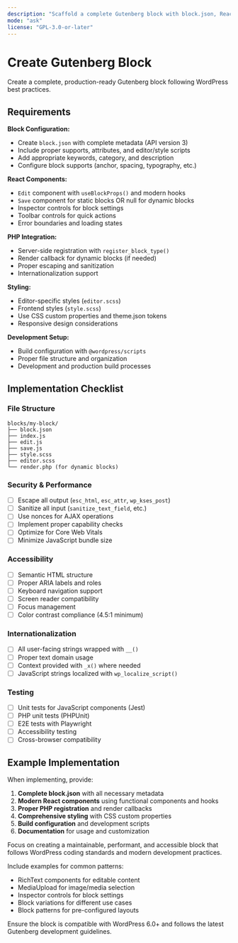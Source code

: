 ```yaml
---
description: "Scaffold a complete Gutenberg block with block.json, React components, PHP registration, and styles"
mode: "ask"
license: "GPL-3.0-or-later"
---
```


# Create Gutenberg Block

Create a complete, production-ready Gutenberg block following WordPress best practices.

## Requirements

**Block Configuration:**
- Create `block.json` with complete metadata (API version 3)
- Include proper supports, attributes, and editor/style scripts
- Add appropriate keywords, category, and description
- Configure block supports (anchor, spacing, typography, etc.)

**React Components:**
- `Edit` component with `useBlockProps()` and modern hooks
- `Save` component for static blocks OR null for dynamic blocks
- Inspector controls for block settings
- Toolbar controls for quick actions
- Error boundaries and loading states

**PHP Integration:**
- Server-side registration with `register_block_type()`
- Render callback for dynamic blocks (if needed)
- Proper escaping and sanitization
- Internationalization support

**Styling:**
- Editor-specific styles (`editor.scss`)
- Frontend styles (`style.scss`) 
- Use CSS custom properties and theme.json tokens
- Responsive design considerations

**Development Setup:**
- Build configuration with `@wordpress/scripts`
- Proper file structure and organization
- Development and production build processes

## Implementation Checklist

### File Structure
```
blocks/my-block/
├── block.json
├── index.js
├── edit.js
├── save.js
├── style.scss
├── editor.scss
└── render.php (for dynamic blocks)
```

### Security & Performance
- [ ] Escape all output (`esc_html`, `esc_attr`, `wp_kses_post`)
- [ ] Sanitize all input (`sanitize_text_field`, etc.)
- [ ] Use nonces for AJAX operations
- [ ] Implement proper capability checks
- [ ] Optimize for Core Web Vitals
- [ ] Minimize JavaScript bundle size

### Accessibility
- [ ] Semantic HTML structure
- [ ] Proper ARIA labels and roles
- [ ] Keyboard navigation support
- [ ] Screen reader compatibility
- [ ] Focus management
- [ ] Color contrast compliance (4.5:1 minimum)

### Internationalization
- [ ] All user-facing strings wrapped with `__()`
- [ ] Proper text domain usage
- [ ] Context provided with `_x()` where needed
- [ ] JavaScript strings localized with `wp_localize_script()`

### Testing
- [ ] Unit tests for JavaScript components (Jest)
- [ ] PHP unit tests (PHPUnit)
- [ ] E2E tests with Playwright
- [ ] Accessibility testing
- [ ] Cross-browser compatibility

## Example Implementation

When implementing, provide:

1. **Complete block.json** with all necessary metadata
2. **Modern React components** using functional components and hooks
3. **Proper PHP registration** and render callbacks
4. **Comprehensive styling** with CSS custom properties
5. **Build configuration** and development scripts
6. **Documentation** for usage and customization

Focus on creating a maintainable, performant, and accessible block that follows WordPress coding standards and modern development practices.

Include examples for common patterns:
- RichText components for editable content
- MediaUpload for image/media selection
- Inspector controls for block settings
- Block variations for different use cases
- Block patterns for pre-configured layouts

Ensure the block is compatible with WordPress 6.0+ and follows the latest Gutenberg development guidelines.